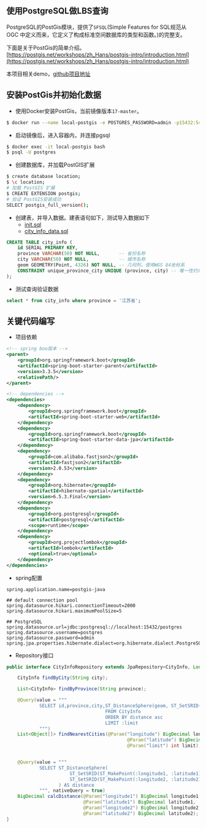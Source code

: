 
## 使用PostgreSQL做LBS查询

PostgreSQL的PostGis模块，提供了`SFSQL`(Simple Features for SQL规范从 OGC 中定义而来，它定义了构成标准空间数据库的类型和函数。)的完整支。

下面是关于PostGis的简单介绍。
[https://postgis.net/workshops/zh_Hans/postgis-intro/introduction.html](https://postgis.net/workshops/zh_Hans/postgis-intro/introduction.html)

本项目相关demo，[github项目地址](https://github.com/RussXia/postgis-java)

## 安装PostGis并初始化数据

+ 使用Docker安装PostGis，当前镜像版本`17-master`。
```bash
$ docker run --name local-postgis -e POSTGRES_PASSWORD=admin -p15432:5432 -d postgis/postgis
```
+ 启动镜像后，进入容器内，并连接pgsql
```bash
$ docker exec -it local-postgis bash
$ psql -U postgres
```

+ 创建数据库，并加载PostGIS扩展
```bash
$ create database location;
$ \c location;
# 加载 PostGIS 扩展
$ CREATE EXTENSION postgis;
# 验证 PostGIS安装成功
SELECT postgis_full_version();
```
+ 创建表，并导入数据。建表语句如下，测试导入数据如下
    + [init.sql](https://raw.githubusercontent.com/RussXia/postgis-java/refs/heads/master/src/main/resources/sql/init.sql)
    + [city_info_data.sql](https://raw.githubusercontent.com/RussXia/postgis-java/refs/heads/master/src/main/resources/sql/city_info_data.sql)
```sql
CREATE TABLE city_info (
    id SERIAL PRIMARY KEY,
    province VARCHAR(50) NOT NULL,       -- 省份名称
    city VARCHAR(50) NOT NULL,           -- 城市名称
    geom GEOMETRY(Point, 4326) NOT NULL, -- 几何列，使用WGS 84坐标系
    CONSTRAINT unique_province_city UNIQUE (province, city) -- 唯一性约束，确保省份和城市组合唯一
);
```

+ 测试查询验证数据
```sql
select * from city_info where province = '江苏省';
```

## 关键代码编写

+ 项目依赖
```xml
<!-- spring boo版本 -->
<parent>
    <groupId>org.springframework.boot</groupId>
    <artifactId>spring-boot-starter-parent</artifactId>
    <version>3.3.5</version>
    <relativePath/>
</parent>

<!-- dependencies -->
<dependencies>
    <dependency>
        <groupId>org.springframework.boot</groupId>
        <artifactId>spring-boot-starter-web</artifactId>
    </dependency>
    <dependency>
        <groupId>org.springframework.boot</groupId>
        <artifactId>spring-boot-starter-data-jpa</artifactId>
    </dependency>
    <dependency>
        <groupId>com.alibaba.fastjson2</groupId>
        <artifactId>fastjson2</artifactId>
        <version>2.0.53</version>
    </dependency>
    <dependency>
        <groupId>org.hibernate</groupId>
        <artifactId>hibernate-spatial</artifactId>
        <version>6.5.3.Final</version>
    </dependency>
    <dependency>
        <groupId>org.postgresql</groupId>
        <artifactId>postgresql</artifactId>
        <scope>runtime</scope>
    </dependency>
    <dependency>
        <groupId>org.projectlombok</groupId>
        <artifactId>lombok</artifactId>
        <optional>true</optional>
    </dependency>
</dependencies>
```

+ spring配置
```poperties
spring.application.name=postgis-java

## default connection pool
spring.datasource.hikari.connectionTimeout=2000
spring.datasource.hikari.maximumPoolSize=5

## PostgreSQL
spring.datasource.url=jdbc:postgresql://localhost:15432/postgres
spring.datasource.username=postgres
spring.datasource.password=admin
spring.jpa.properties.hibernate.dialect=org.hibernate.dialect.PostgreSQLDialect
```

+ Repository接口
```Java
public interface CityInfoRepository extends JpaRepository<CityInfo, Long> {

    CityInfo findByCity(String city);

    List<CityInfo> findByProvince(String province);

    @Query(value = """
            SELECT id,province,city,ST_DistanceSphere(geom, ST_SetSRID(ST_MakePoint(:longitude, :latitude), 4326)) AS distance
                                    FROM CityInfo
                                    ORDER BY distance asc
                                    LIMIT :limit
            """)
    List<Object[]> findNearestCities(@Param("longitude") BigDecimal longitude,
                                            @Param("latitude") BigDecimal latitude,
                                            @Param("limit") int limit);


    @Query(value = """
            SELECT ST_DistanceSphere(
                       ST_SetSRID(ST_MakePoint(:longitude1, :latitude1), 4326),
                       ST_SetSRID(ST_MakePoint(:longitude2, :latitude2), 4326)
                   ) AS distance
            """, nativeQuery = true)
    BigDecimal calcDistance(@Param("longitude1") BigDecimal longitude1,
                            @Param("latitude1") BigDecimal latitude1,
                            @Param("longitude2") BigDecimal longitude2,
                            @Param("latitude2") BigDecimal latitude2);
}
```
